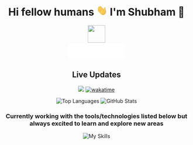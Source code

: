 <h1 align="center">Hi fellow humans <img src="https://raw.githubusercontent.com/ABSphreak/ABSphreak/master/gifs/Hi.gif" width="30px"> I'm Shubham 🥳</h1>

<p align="center">
  <img width='48px' height='48px' src='https://github.githubassets.com/assets/mona-loading-default-c3c7aad1282f.gif' />
  <br />
  <img width='150px' height='40px' src='one-moment-please.svg' />
</p>

<div align="center">
  <h2>Live Updates</h2>

![](https://komarev.com/ghpvc/?username=Stroller15&color=CD54F9) [![wakatime](https://wakatime.com/badge/user/018cea7d-2a89-45e2-961f-da7c5046bd0a.svg)](https://wakatime.com/@018cea7d-2a89-45e2-961f-da7c5046bd0a)
</div>


<div align="center">
  <img height="180em" src="https://github-readme-stats.vercel.app/api/top-langs/?username=Stroller15&show_icons=true&bg_color=333333&title_color=CD54F9&icon_color=CD54F9&text_color=dddddd&layout=compact&langs_count=6" alt="Top Languages">
  <img height="180em" src="https://github-readme-stats.vercel.app/api?username=Stroller15&count_private=true&show_icons=true&bg_color=333333&title_color=CD54F9&icon_color=CD54F9&text_color=dddddd" alt="GitHub Stats">
</div>

<div align="center">
  
### Currently working with the tools/technologies listed below but always excited to learn and explore new areas
  
  ![My Skills](https://go-skill-icons.vercel.app/api/icons?i=js,typescript,nodejs,golang,react,nextjs,reactnative,mongodb,postgres)
</div>

<!-- ## My Coding Activity Over Last 7 days
![WakaTime Stats](https://wakatime.com/share/@stroller/14858090-5b65-4867-8f82-b90bdf241f62.svg)
-->
